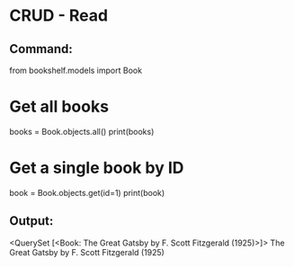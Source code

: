 # CRUD - Read

## Command:
from bookshelf.models import Book

# Get all books
books = Book.objects.all()
print(books)

# Get a single book by ID
book = Book.objects.get(id=1)
print(book)

## Output:
<QuerySet [<Book: The Great Gatsby by F. Scott Fitzgerald (1925)>]>
The Great Gatsby by F. Scott Fitzgerald (1925)
